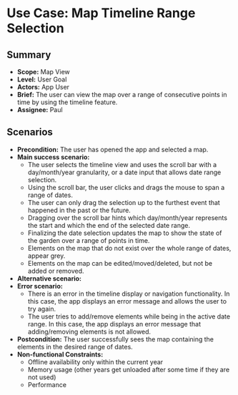 # Use Case: Map Timeline Range Selection

## Summary

- **Scope:** Map View
- **Level:** User Goal
- **Actors:** App User
- **Brief:** The user can view the map over a range of consecutive points in time by using the timeline feature.
- **Assignee:** Paul

## Scenarios

- **Precondition:**
  The user has opened the app and selected a map.
- **Main success scenario:**
  - The user selects the timeline view and uses the scroll bar with a day/month/year granularity, or a date input that allows date range selection.
  - Using the scroll bar, the user clicks and drags the mouse to span a range of dates.
  - The user can only drag the selection up to the furthest event that happened in the past or the future.
  - Dragging over the scroll bar hints which day/month/year represents the start and which the end of the selected date range.
  - Finalizing the date selection updates the map to show the state of the garden over a range of points in time.
  - Elements on the map that do not exist over the whole range of dates, appear grey.
  - Elements on the map can be edited/moved/deleted, but not be added or removed.
- **Alternative scenario:**
- **Error scenario:**
  - There is an error in the timeline display or navigation functionality.
    In this case, the app displays an error message and allows the user to try again.
  - The user tries to add/remove elements while being in the active date range.
    In this case, the app displays an error message that adding/removing elements is not allowed.
- **Postcondition:**
  The user successfully sees the map containing the elements in the desired range of dates.
- **Non-functional Constraints:**
  - Offline availability only within the current year
  - Memory usage (other years get unloaded after some time if they are not used)
  - Performance

